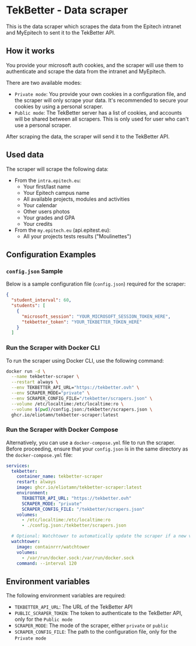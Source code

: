 # TekBetter - Data scraper

This is the data scraper which scrapes the data from the Epitech intranet and MyEpitech to sent it to the TekBetter API.

## How it works
You provide your microsoft auth cookies, and the scraper will use them to authenticate and scrape the data from the intranet and MyEpitech.

There are two available modes:
- `Private mode`: You provide your own cookies in a configuration file, and the scraper will only scrape your data. It's recommended to secure your cookies by using a personal scraper.
- `Public mode`: The TekBetter server has a list of cookies, and accounts will be shared between all scrapers. This is only used for user who can't use a personal scraper.

After scraping the data, the scraper will send it to the TekBetter API.

## Used data
The scraper will scrape the following data:
* From the `intra.epitech.eu`:
  * Your first/last name
  * Your Epitech campus name
  * All available projects, modules and activities
  * Your calendar
  * Other users photos
  * Your grades and GPA
  * Your credits
* From the `my.epitech.eu` (api.epitest.eu):
  * All your projects tests results ("Moulinettes")

## Configuration Examples

### `config.json` Sample

Below is a sample configuration file (`config.json`) required for the scraper:

```json
{
  "student_interval": 60,
  "students": [
    {
      "microsoft_session": "YOUR_MICROSOFT_SESSION_TOKEN_HERE",
      "tekbetter_token": "YOUR_TEKBETTER_TOKEN_HERE"
    }
  ]
```

### Run the Scraper with Docker CLI

To run the scraper using Docker CLI, use the following command:

```sh
docker run -d \
  --name tekbetter-scraper \
  --restart always \
  --env TEKBETTER_API_URL="https://tekbetter.ovh" \
  --env SCRAPER_MODE="private" \
  --env SCRAPER_CONFIG_FILE="/tekbetter/scrapers.json" \
  --volume /etc/localtime:/etc/localtime:ro \
  --volume $(pwd)/config.json:/tekbetter/scrapers.json \
  ghcr.io/eliotamn/tekbetter-scraper:latest
```

### Run the Scraper with Docker Compose
Alternatively, you can use a `docker-compose.yml` file to run the scraper. Before proceeding, ensure that your `config.json` is in the same directory as the `docker-compose.yml` file:

```yml
services:
  tekbetter:
    container_name: tekbetter-scraper
    restart: always
    image: ghcr.io/eliotamn/tekbetter-scraper:latest
    environment:
      TEKBETTER_API_URL: "https://tekbetter.ovh"
      SCRAPER_MODE: "private"
      SCRAPER_CONFIG_FILE: "/tekbetter/scrapers.json"
    volumes:
      - /etc/localtime:/etc/localtime:ro
      - ./config.json:/tekbetter/scrapers.json

  # Optional: Watchtower to automatically update the scraper if a new version is available
  watchtower:
    image: containrrr/watchtower
    volumes:
      - /var/run/docker.sock:/var/run/docker.sock
    command: --interval 120
```

## Environment variables

The following environment variables are required:

- `TEKBETTER_API_URL`: The URL of the TekBetter API
- `PUBLIC_SCRAPER_TOKEN`: The token to authenticate to the TekBetter API, only for the `Public mode`
- `SCRAPER_MODE`: The mode of the scraper, either `private` or `public`
- `SCRAPER_CONFIG_FILE`: The path to the configuration file, only for the `Private mode`

